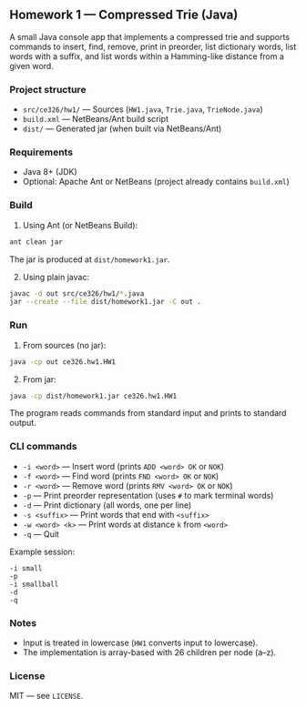 ## Homework 1 — Compressed Trie (Java)

A small Java console app that implements a compressed trie and supports commands to insert, find, remove, print in preorder, list dictionary words, list words with a suffix, and list words within a Hamming-like distance from a given word.

### Project structure
- `src/ce326/hw1/` — Sources (`HW1.java`, `Trie.java`, `TrieNode.java`)
- `build.xml` — NetBeans/Ant build script
- `dist/` — Generated jar (when built via NetBeans/Ant)

### Requirements
- Java 8+ (JDK)
- Optional: Apache Ant or NetBeans (project already contains `build.xml`)

### Build
1) Using Ant (or NetBeans Build):
```bash
ant clean jar
```
The jar is produced at `dist/homework1.jar`.

2) Using plain javac:
```bash
javac -d out src/ce326/hw1/*.java
jar --create --file dist/homework1.jar -C out .
```

### Run
1) From sources (no jar):
```bash
java -cp out ce326.hw1.HW1
```

2) From jar:
```bash
java -cp dist/homework1.jar ce326.hw1.HW1
```

The program reads commands from standard input and prints to standard output.

### CLI commands
- `-i <word>` — Insert word (prints `ADD <word> OK` or `NOK`)
- `-f <word>` — Find word (prints `FND <word> OK` or `NOK`)
- `-r <word>` — Remove word (prints `RMV <word> OK` or `NOK`)
- `-p` — Print preorder representation (uses `#` to mark terminal words)
- `-d` — Print dictionary (all words, one per line)
- `-s <suffix>` — Print words that end with `<suffix>`
- `-w <word> <k>` — Print words at distance `k` from `<word>`
- `-q` — Quit

Example session:
```text
-i small
-p
-i smallball
-d
-q
```

### Notes
- Input is treated in lowercase (`HW1` converts input to lowercase).
- The implementation is array-based with 26 children per node (a–z).

### License
MIT — see `LICENSE`.
